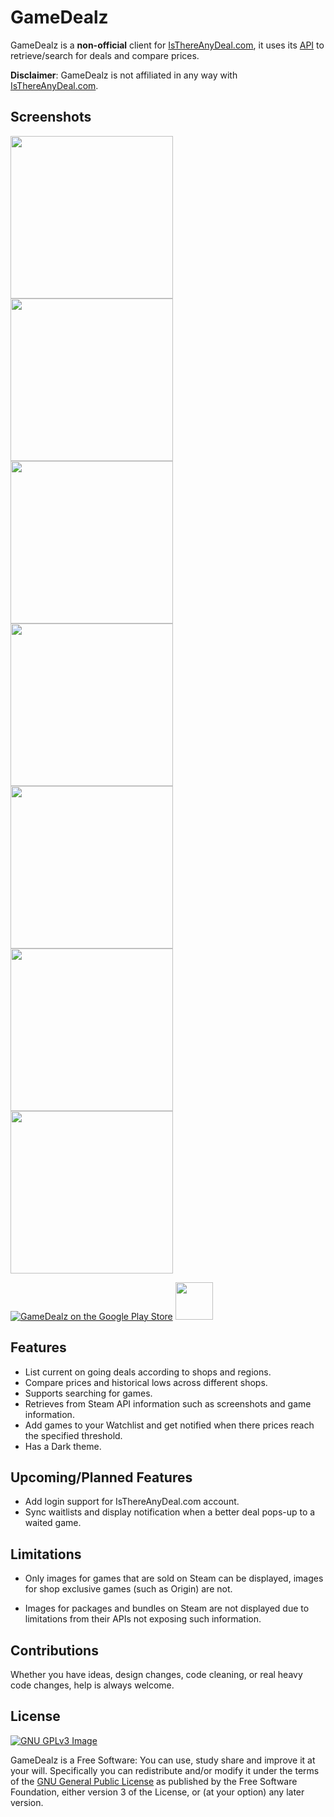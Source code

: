 # GameDealz

GameDealz is a **non-official** client for [IsThereAnyDeal.com](https://isthereanydeal.com/), it uses its [API](https://itad.docs.apiary.io/#) 
to retrieve/search for deals and compare prices.

**Disclaimer**: GameDealz is not affiliated in any way with [IsThereAnyDeal.com](https://isthereanydeal.com/).

## Screenshots

[<img src="screenshots/screenshot1.png" width=260>](screenshots/screenshot1.png)
[<img src="screenshots/screenshot2.png" width=260>](screenshots/screenshot2.png)
[<img src="screenshots/screenshot3.png" width=260>](screenshots/screenshot3.png)
[<img src="screenshots/screenshot4.png" width=260>](screenshots/screenshot4.png)
[<img src="screenshots/screenshot5.png" width=260>](screenshots/screenshot5.png)
[<img src="screenshots/screenshot6.png" width=260>](screenshots/screenshot6.png)
[<img src="screenshots/screenshot7.png" width=260>](screenshots/screenshot7.png)

[![GameDealz on the Google Play Store](https://developer.android.com/images/brand/en_app_rgb_wo_60.png)](https://play.google.com/store/apps/details?id=de.r4md4c.gamedealz)
[<img src="https://f-droid.org/badge/get-it-on.png" height="60">](https://f-droid.org/en/packages/de.r4md4c.gamedealz/)

## Features 

* List current on going deals according to shops and regions.
* Compare prices and historical lows across different shops.
* Supports searching for games.
* Retrieves from Steam API information such as screenshots and game information.
* Add games to your Watchlist and get notified when there prices reach the specified threshold.
* Has a Dark theme.

## Upcoming/Planned Features

* Add login support for IsThereAnyDeal.com account.
* Sync waitlists and display notification when a better deal pops-up to a waited game.

## Limitations

* Only images for games that are sold on Steam can be displayed, images for shop exclusive games (such as Origin) are not.

* Images for packages and bundles on Steam are not displayed due to limitations from their APIs not exposing such information.

## Contributions

Whether you have ideas, design changes, code cleaning, or real heavy code changes, help is always welcome.


## License
[![GNU GPLv3 Image](https://www.gnu.org/graphics/gplv3-127x51.png)](http://www.gnu.org/licenses/gpl-3.0.en.html)

GameDealz is a Free Software: You can use, study share and improve it at your
will. Specifically you can redistribute and/or modify it under the terms of the
[GNU General Public License](https://www.gnu.org/licenses/gpl.html) as
published by the Free Software Foundation, either version 3 of the License, or
(at your option) any later version.  
